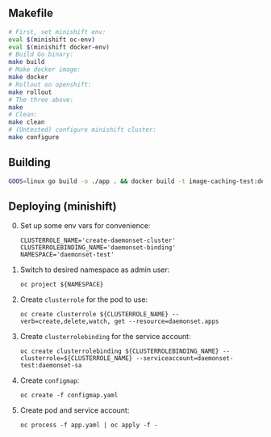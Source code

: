 ## Makefile
```bash
# First, set minishift env:
eval $(minishift oc-env)
eval $(minishift docker-env)
# Build Go binary:
make build
# Make docker image:
make docker
# Rollout on openshift:
make rollout
# The three above:
make
# Clean:
make clean
# (Untested) configure minishift cluster:
make configure
```

## Building
```bash
GOOS=linux go build -o ./app . && docker build -t image-caching-test:dev .
```

## Deploying (minishift)

0. Set up some env vars for convenience:
   ```
   CLUSTERROLE_NAME='create-daemonset-cluster'
   CLUSTERROLEBINDING_NAME='daemonset-binding'
   NAMESPACE='daemonset-test'
   ```
1. Switch to desired namespace as admin user:
   ```
   oc project ${NAMESPACE}
   ```
1. Create `clusterrole` for the pod to use:
   ```
   oc create clusterrole ${CLUSTERROLE_NAME} --verb=create,delete,watch, get --resource=daemonset.apps
   ```
1. Create `clusterrolebinding` for the service account:
   ```
   oc create clusterrolebinding ${CLUSTERROLEBINDING_NAME} --clusterrole=${CLUSTERROLE_NAME} --serviceaccount=daemonset-test:daemonset-sa
   ```
1. Create `configmap`:
   ```
   oc create -f configmap.yaml
   ```
1. Create pod and service account:
   ```
   oc process -f app.yaml | oc apply -f -
   ```